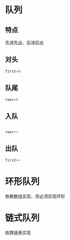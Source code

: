 # 队列

## 特点

先进先出、后进后出

## 对头

```cpp
first=0
```



## 队尾

```cpp
rear=0
```



## 入队

```cpp

rear++
```

## 出队

```cpp
first++
```

# 环形队列

依赖数组实现，但必须实现环形

# 链式队列

依靠链表实现